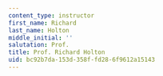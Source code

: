 ```yaml
---
content_type: instructor
first_name: Richard
last_name: Holton
middle_initial: ''
salutation: Prof.
title: Prof. Richard Holton
uid: bc92b7da-153d-358f-fd28-6f9612a15143
---
```

